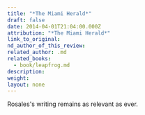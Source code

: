 ```yaml
---
title: "*The Miami Herald*"
draft: false
date: 2014-04-01T21:04:00.000Z
attribution: "*The Miami Herald*"
link_to_original:
nd_author_of_this_review:
related_author: .md
related_books:
  - book/leapfrog.md
description:
weight:
layout: none
---
```

Rosales's writing remains as relevant as ever.

